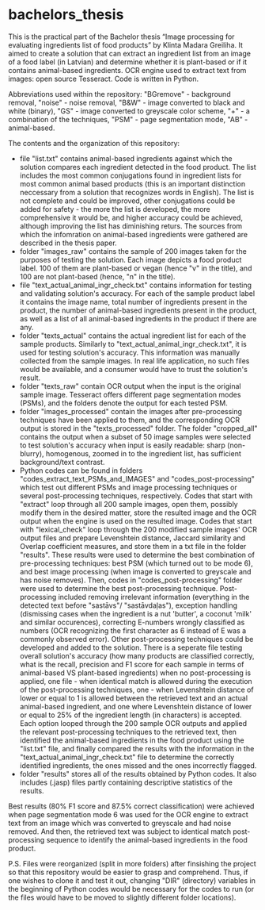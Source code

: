 # bachelors_thesis

This is the practical part of the Bachelor thesis “Image processing for evaluating ingredients list of food products” by Klinta Madara Greiliha. It aimed to create a solution that can extract an ingredient list from an image of a food label (in Latvian) and determine whether it is plant-based or if it contains animal-based ingredients. OCR engine used to extract text from images: open source Tesseract. Code is written in Python. 

Abbreviations used within the repository: "BGremove" - background removal, "noise" - noise removal, "B&W" - image converted to black and white (binary), "GS" - image converted to greyscale color scheme, "+" - a combination of the techniques, "PSM" - page segmentation mode, "AB" - animal-based.

The contents and the organization of this repository:
- file "list.txt" contains animal-based ingredients against which the solution compares each ingredient detected in the food product. The list includes the most common conjugations found in ingredient lists for most common animal based products (this is an important distinction neccessary from a solution that recognizes words in English). The list is not complete and could be improved, other conjugations could be added for safety - the more the list is developed, the more comprehensive it would be, and higher accuracy could be achieved, although improving the list has diminishing returs. The sources from which the infomration on animal-based ingredients were gathered are described in the thesis paper. 
- folder "images_raw" contains the sample of 200 images taken for the purposes of testing the solution. Each image depicts a food product label. 100 of them are plant-based or vegan (hence "v" in the title), and 100 are not plant-based (hence, "n" in the title).
- file "text_actual_animal_ingr_check.txt" contains information for testing and validating solution's accuracy. For each of the sample product label it contains the image name, total number of ingredients present in the product, the number of animal-based ingredients present in the product, as well as a list of all animal-based ingredients in the product if there are any.
- folder "texts_actual" contains the actual ingredient list for each of the sample products. Similarly to "text_actual_animal_ingr_check.txt", it is used for testing solution's accuracy. This information was manually collected from the sample images. In real life application, no such files would be available, and a consumer would have to trust the solution's result.
- folder "texts_raw" contain OCR output when the input is the original sample image. Tesseract offers different page segmentation modes (PSMs), and the folders denote the output for each tested PSM.
- folder "images_processed" contain the images after pre-processing techniques have been applied to them, and the corresponding OCR output is stored in the "texts_processed" folder. The folder "cropped_all" contains the output when a subset of 50 image samples were selected to test solution's accuracy when input is easily readable: sharp (non-blurry), homogenous, zoomed in to the ingredient list, has sufficient background/text contrast.
- Python codes can be found in folders "codes_extract_text_PSMs_and_IMAGES" and "codes_post-processing" which test out different PSMs and image processing techniques or several post-processing techniques, respectively. Codes that start with "extract" loop through all 200 sample images, open them, possibly modify them in the desired matter, store the resulted image and the OCR output when the engine is used on the resulted image. Codes that start with "lexical_check" loop through the 200 modified sample images' OCR output files and prepare Levenshtein distance, Jaccard similarity and Overlap coefficient measures, and store them in a txt file in the folder "results". These results were used to determine the best combination of pre-processing techniques: best PSM (which turned out to be mode 6), and best image processing (when image is converted to greyscale and has noise removes). Then, codes in "codes_post-processing" folder were used to determine the best post-processing technique. Post-processing included removing irrelevant information (everything in the detected text before "sastāvs"/ "sastāvdaļas"), exception handling (dismissing cases when the ingredient is a nut 'butter', a coconut 'milk' and similar occurences), correcting E-numbers wrongly classified as numbers (OCR recognizing the first character as 6 instead of E was a commonly observed error). Other post-processing techniques could be developed and added to the solution. There is a seperate file testing overall solution's accuracy (how many products are classified correctly, what is the recall, precision and F1 score for each sample in terms of animal-based VS plant-based ingredients) when no post-processing is applied, one file - when identical match is allowed during the execution of the post-processing techniques, one - when Levenshtein distance of lower or equal to 1 is allowed between the retrieved text and an actual animal-based ingredient, and one where Levenshtein distance of lower or equal to 25% of the ingredient length (in characters) is accepted. Each option looped through the 200 sample OCR outputs and applied the relevant post-processing techniques to the retrieved text, then identified the animal-based ingredients in the food product using the "list.txt" file, and finally compared the results with the information in the "text_actual_animal_ingr_check.txt" file to determine the correctly identified ingredients, the ones missed and the ones incorrectly flagged.
- folder "results" stores all of the results obtained by Python codes. It also includes (.jasp) files partly containing descriptive statistics of the results.

Best results (80% F1 score and 87.5% correct classification) were achieved when page segmentation mode 6 was used for the OCR engine to extract text from an image which was converted to greyscale and had noise removed. And then, the retrieved text was subject to identical match post-processing sequence to identify the animal-based ingredients in the food product.

P.S. Files were reorganized (split in more folders) after finsishing the project so that this repository would be easier to grasp and comprehend. Thus, if one wishes to clone it and test it out, changing "DIR" (directory) variables in the beginning of Python codes would be necessary for the codes to run (or the files would have to be moved to slightly different folder locations).
